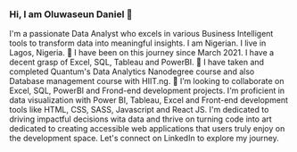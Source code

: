 ### Hi, I am Oluwaseun Daniel 👋
I'm a passionate Data Analyst who excels in various Business Intelligent tools to transform data into meaningful insights. 
I am Nigerian. I live in Lagos, Nigeria.
👀 I have been on this journey since March 2021. I have a decent grasp of Excel, SQL, Tableau and PowerBI.
🌱 I have taken and completed Quantum's Data Analytics Nanodegree course and also Database management course with HIIT.ng.
💞️ I’m looking to collaborate on Excel, SQL, PowerBI and Frond-end development projects.
I'm proficient in data visualization with Power BI, Tableau, Excel and Front-end development tools like HTML, CSS, SASS, Javascript and React JS.
I'm dedicated to driving impactful decisions wita data and thrive on turning code into art dedicated to creating accessible web applications that users truly enjoy on the development space. Let's connect on LinkedIn to explore my journey.
<!--
**SuDaniels/SuDaniels** is a ✨ _special_ ✨ repository because its `README.md` (this file) appears on your GitHub profile.

- 🔭 I’m currently working on ...
- 🌱 I’m currently learning ...
- 👯 I’m looking to collaborate on ...
- 🤔 I’m looking for help with ...
- 💬 Ask me about ...
- 📫 How to reach me: ...
- 😄 Pronouns: ...
- ⚡ Fun fact: ...
-->
